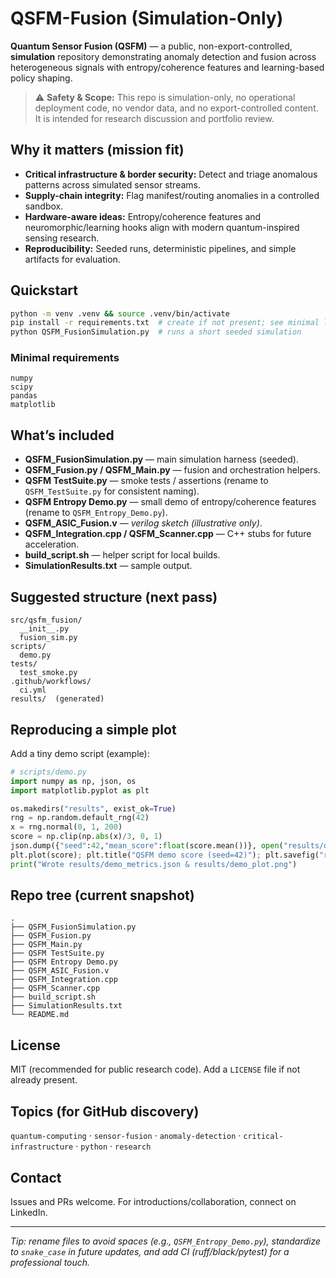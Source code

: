 # QSFM-Fusion (Simulation-Only)

**Quantum Sensor Fusion (QSFM)** — a public, non-export-controlled, **simulation** repository demonstrating anomaly detection and fusion across heterogeneous signals with entropy/coherence features and learning-based policy shaping.

> ⚠️ **Safety & Scope:** This repo is simulation-only, no operational deployment code, no vendor data, and no export-controlled content. It is intended for research discussion and portfolio review.

## Why it matters (mission fit)
- **Critical infrastructure & border security:** Detect and triage anomalous patterns across simulated sensor streams.
- **Supply-chain integrity:** Flag manifest/routing anomalies in a controlled sandbox.
- **Hardware-aware ideas:** Entropy/coherence features and neuromorphic/learning hooks align with modern quantum-inspired sensing research.
- **Reproducibility:** Seeded runs, deterministic pipelines, and simple artifacts for evaluation.

## Quickstart
```bash
python -m venv .venv && source .venv/bin/activate
pip install -r requirements.txt  # create if not present; see minimal list below
python QSFM_FusionSimulation.py  # runs a short seeded simulation
```

### Minimal requirements
```
numpy
scipy
pandas
matplotlib
```

## What’s included
- **QSFM_FusionSimulation.py** — main simulation harness (seeded).
- **QSFM_Fusion.py / QSFM_Main.py** — fusion and orchestration helpers.
- **QSFM TestSuite.py** — smoke tests / assertions (rename to `QSFM_TestSuite.py` for consistent naming).
- **QSFM Entropy Demo.py** — small demo of entropy/coherence features (rename to `QSFM_Entropy_Demo.py`).
- **QSFM_ASIC_Fusion.v** — *verilog sketch (illustrative only)*.
- **QSFM_Integration.cpp / QSFM_Scanner.cpp** — C++ stubs for future acceleration.
- **build_script.sh** — helper script for local builds.
- **SimulationResults.txt** — sample output.

## Suggested structure (next pass)
```
src/qsfm_fusion/
  __init__.py
  fusion_sim.py
scripts/
  demo.py
tests/
  test_smoke.py
.github/workflows/
  ci.yml
results/  (generated)
```

## Reproducing a simple plot
Add a tiny demo script (example):
```python
# scripts/demo.py
import numpy as np, json, os
import matplotlib.pyplot as plt

os.makedirs("results", exist_ok=True)
rng = np.random.default_rng(42)
x = rng.normal(0, 1, 200)
score = np.clip(np.abs(x)/3, 0, 1)
json.dump({"seed":42,"mean_score":float(score.mean())}, open("results/demo_metrics.json","w"))
plt.plot(score); plt.title("QSFM demo score (seed=42)"); plt.savefig("results/demo_plot.png", dpi=160)
print("Wrote results/demo_metrics.json & results/demo_plot.png")
```

## Repo tree (current snapshot)
```
.
├── QSFM_FusionSimulation.py
├── QSFM_Fusion.py
├── QSFM_Main.py
├── QSFM TestSuite.py
├── QSFM Entropy Demo.py
├── QSFM_ASIC_Fusion.v
├── QSFM_Integration.cpp
├── QSFM_Scanner.cpp
├── build_script.sh
├── SimulationResults.txt
└── README.md
```

## License
MIT (recommended for public research code). Add a `LICENSE` file if not already present.

## Topics (for GitHub discovery)
`quantum-computing` · `sensor-fusion` · `anomaly-detection` · `critical-infrastructure` · `python` · `research`

## Contact
Issues and PRs welcome. For introductions/collaboration, connect on LinkedIn.

---

*Tip: rename files to avoid spaces (e.g., `QSFM_Entropy_Demo.py`), standardize to `snake_case` in future updates, and add CI (ruff/black/pytest) for a professional touch.*
